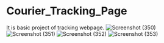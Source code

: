 # Courier_Tracking_Page
It is basic project of tracking webpage.
![Screenshot (350)](https://github.com/cyber-suvash/Courier_Tracking_Page/assets/129322686/00fc3862-e68c-4a08-bded-a2374687ad70)
![Screenshot (351)](https://github.com/cyber-suvash/Courier_Tracking_Page/assets/129322686/1cb95c18-1299-47d8-903c-c00af1c8a55a)
![Screenshot (352)](https://github.com/cyber-suvash/Courier_Tracking_Page/assets/129322686/803bfeb1-f16e-4ca4-a6dd-611dae47857d)
![Screenshot (353)](https://github.com/cyber-suvash/Courier_Tracking_Page/assets/129322686/9ccbb1c4-8aaf-431d-ae9e-f883538f86a9)


